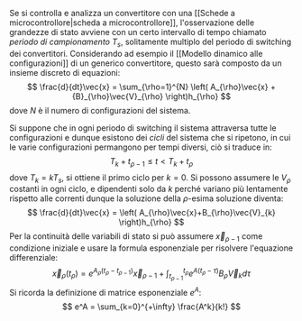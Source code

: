 Se si controlla e analizza un convertitore con una [[Schede a microcontrollore|scheda a microcontrollore]], l'osservazione delle grandezze di stato avviene con un certo intervallo di tempo chiamato *periodo di campionamento* $T_s$, solitamente multiplo del periodo di switching dei convertitori.
Considerando ad esempio il [[Modello dinamico alle configurazioni]] di un generico convertitore, questo sarà composto da un insieme discreto di equazioni:
$$
\frac{d}{dt}\vec{x} = \sum_{\rho=1}^{N} \left( A_{\rho}\vec{x} +{B}_{\rho}\vec{V}_{\rho} \right)h_{\rho}
$$
dove $N$ è il numero di configurazioni del sistema.

Si suppone che in ogni periodo di switching il sistema attraversa tutte le configurazioni e dunque esistono dei *cicli* del sistema che si ripetono, in cui le varie configurazioni permangono per tempi diversi, ciò si traduce in:
$$
T_{k}+t_{\rho-1} \leq t < T_{k} + t_{\rho}
$$
dove $T_{k}=kT_{s}$, si ottiene il primo ciclo per $k=0$.
Si possono assumere le $V_\rho$ costanti in ogni ciclo, e dipendenti solo da $k$ perché variano più lentamente rispetto alle correnti dunque la soluzione della $\rho\text{-esima}$ soluzione diventa:
$$
\frac{d}{dt}\vec{x} = \left( A_{\rho}\vec{x}+B_{\rho}\vec{V}_{k} \right)h_{\rho}
$$
Per la continuità delle variabili di stato si può assumere $\vec{x}_{\rho-1}$ come condizione iniziale e usare la formula esponenziale per risolvere l'equazione differenziale:
$$
\vec{x}_{\rho}(t_{\rho}) = e^{A_{\rho}(t_{\rho}-t_{\rho-1})} \vec{x}_{\rho-1} + \int_{t_{\rho-1}}^{t_{\rho}} e^{A(t_{\rho}-\tau)}B_{\rho}\vec{V}_{k}d\tau
$$
Si ricorda la definizione di matrice esponenziale $e^A$:
$$
e^A = \sum_{k=0}^{+\infty} \frac{A^k}{k!} 
$$
